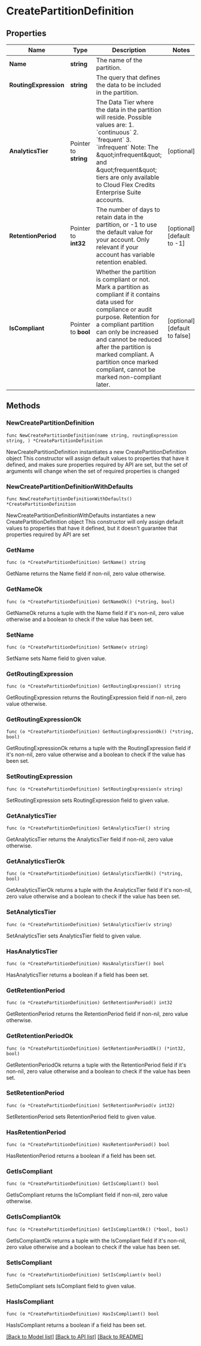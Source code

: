 # CreatePartitionDefinition

## Properties

Name | Type | Description | Notes
------------ | ------------- | ------------- | -------------
**Name** | **string** | The name of the partition. | 
**RoutingExpression** | **string** | The query that defines the data to be included in the partition. | 
**AnalyticsTier** | Pointer to **string** | The Data Tier where the data in the partition will reside. Possible values are:               1. &#x60;continuous&#x60;               2. &#x60;frequent&#x60;               3. &#x60;infrequent&#x60; Note: The \&quot;infrequent\&quot; and \&quot;frequent\&quot; tiers are only available to Cloud Flex Credits Enterprise Suite accounts. | [optional] 
**RetentionPeriod** | Pointer to **int32** | The number of days to retain data in the partition, or -1 to use the default value for your account.  Only relevant if your account has variable retention enabled. | [optional] [default to -1]
**IsCompliant** | Pointer to **bool** | Whether the partition is compliant or not. Mark a partition as compliant if it contains data used for compliance or audit purpose. Retention for a compliant partition can only be increased and cannot be reduced after the partition is marked compliant. A partition once marked compliant, cannot be marked non-compliant later. | [optional] [default to false]

## Methods

### NewCreatePartitionDefinition

`func NewCreatePartitionDefinition(name string, routingExpression string, ) *CreatePartitionDefinition`

NewCreatePartitionDefinition instantiates a new CreatePartitionDefinition object
This constructor will assign default values to properties that have it defined,
and makes sure properties required by API are set, but the set of arguments
will change when the set of required properties is changed

### NewCreatePartitionDefinitionWithDefaults

`func NewCreatePartitionDefinitionWithDefaults() *CreatePartitionDefinition`

NewCreatePartitionDefinitionWithDefaults instantiates a new CreatePartitionDefinition object
This constructor will only assign default values to properties that have it defined,
but it doesn't guarantee that properties required by API are set

### GetName

`func (o *CreatePartitionDefinition) GetName() string`

GetName returns the Name field if non-nil, zero value otherwise.

### GetNameOk

`func (o *CreatePartitionDefinition) GetNameOk() (*string, bool)`

GetNameOk returns a tuple with the Name field if it's non-nil, zero value otherwise
and a boolean to check if the value has been set.

### SetName

`func (o *CreatePartitionDefinition) SetName(v string)`

SetName sets Name field to given value.


### GetRoutingExpression

`func (o *CreatePartitionDefinition) GetRoutingExpression() string`

GetRoutingExpression returns the RoutingExpression field if non-nil, zero value otherwise.

### GetRoutingExpressionOk

`func (o *CreatePartitionDefinition) GetRoutingExpressionOk() (*string, bool)`

GetRoutingExpressionOk returns a tuple with the RoutingExpression field if it's non-nil, zero value otherwise
and a boolean to check if the value has been set.

### SetRoutingExpression

`func (o *CreatePartitionDefinition) SetRoutingExpression(v string)`

SetRoutingExpression sets RoutingExpression field to given value.


### GetAnalyticsTier

`func (o *CreatePartitionDefinition) GetAnalyticsTier() string`

GetAnalyticsTier returns the AnalyticsTier field if non-nil, zero value otherwise.

### GetAnalyticsTierOk

`func (o *CreatePartitionDefinition) GetAnalyticsTierOk() (*string, bool)`

GetAnalyticsTierOk returns a tuple with the AnalyticsTier field if it's non-nil, zero value otherwise
and a boolean to check if the value has been set.

### SetAnalyticsTier

`func (o *CreatePartitionDefinition) SetAnalyticsTier(v string)`

SetAnalyticsTier sets AnalyticsTier field to given value.

### HasAnalyticsTier

`func (o *CreatePartitionDefinition) HasAnalyticsTier() bool`

HasAnalyticsTier returns a boolean if a field has been set.

### GetRetentionPeriod

`func (o *CreatePartitionDefinition) GetRetentionPeriod() int32`

GetRetentionPeriod returns the RetentionPeriod field if non-nil, zero value otherwise.

### GetRetentionPeriodOk

`func (o *CreatePartitionDefinition) GetRetentionPeriodOk() (*int32, bool)`

GetRetentionPeriodOk returns a tuple with the RetentionPeriod field if it's non-nil, zero value otherwise
and a boolean to check if the value has been set.

### SetRetentionPeriod

`func (o *CreatePartitionDefinition) SetRetentionPeriod(v int32)`

SetRetentionPeriod sets RetentionPeriod field to given value.

### HasRetentionPeriod

`func (o *CreatePartitionDefinition) HasRetentionPeriod() bool`

HasRetentionPeriod returns a boolean if a field has been set.

### GetIsCompliant

`func (o *CreatePartitionDefinition) GetIsCompliant() bool`

GetIsCompliant returns the IsCompliant field if non-nil, zero value otherwise.

### GetIsCompliantOk

`func (o *CreatePartitionDefinition) GetIsCompliantOk() (*bool, bool)`

GetIsCompliantOk returns a tuple with the IsCompliant field if it's non-nil, zero value otherwise
and a boolean to check if the value has been set.

### SetIsCompliant

`func (o *CreatePartitionDefinition) SetIsCompliant(v bool)`

SetIsCompliant sets IsCompliant field to given value.

### HasIsCompliant

`func (o *CreatePartitionDefinition) HasIsCompliant() bool`

HasIsCompliant returns a boolean if a field has been set.


[[Back to Model list]](../README.md#documentation-for-models) [[Back to API list]](../README.md#documentation-for-api-endpoints) [[Back to README]](../README.md)


